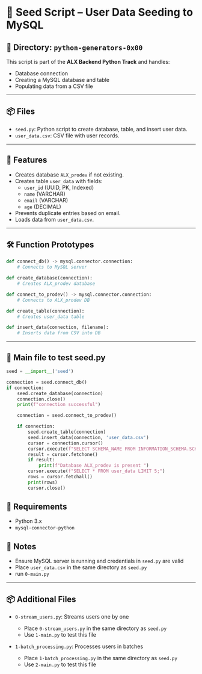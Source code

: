 # 🧬 Seed Script – User Data Seeding to MySQL

## 📁 Directory: `python-generators-0x00`
This script is part of the **ALX Backend Python Track** and handles:
- Database connection
- Creating a MySQL database and table
- Populating data from a CSV file

---

## 📦 Files

- `seed.py`: Python script to create database, table, and insert user data.
- `user_data.csv`: CSV file with user records.

---

## 🧪 Features

- Creates database `ALX_prodev` if not existing.
- Creates table `user_data` with fields:
  - `user_id` (UUID, PK, Indexed)
  - `name` (VARCHAR)
  - `email` (VARCHAR)
  - `age` (DECIMAL)
- Prevents duplicate entries based on email.
- Loads data from `user_data.csv`.

---

## 🛠️ Function Prototypes

```python
def connect_db() -> mysql.connector.connection: 
    # Connects to MySQL server

def create_database(connection): 
    # Creates ALX_prodev database

def connect_to_prodev() -> mysql.connector.connection: 
    # Connects to ALX_prodev DB

def create_table(connection): 
    # Creates user_data table

def insert_data(connection, filename): 
    # Inserts data from CSV into DB
```

---

## 🚀 Main file to test seed.py

```python
seed = __import__('seed')

connection = seed.connect_db()
if connection:
    seed.create_database(connection)
    connection.close()
    print(f"connection successful")

    connection = seed.connect_to_prodev()

    if connection:
        seed.create_table(connection)
        seed.insert_data(connection, 'user_data.csv')
        cursor = connection.cursor()
        cursor.execute(f"SELECT SCHEMA_NAME FROM INFORMATION_SCHEMA.SCHEMATA WHERE SCHEMA_NAME = 'ALX_prodev';")
        result = cursor.fetchone()
        if result:
            print(f"Database ALX_prodev is present ")
        cursor.execute(f"SELECT * FROM user_data LIMIT 5;")
        rows = cursor.fetchall()
        print(rows)
        cursor.close()
```

## 🧩 Requirements

- Python 3.x
- `mysql-connector-python`

## 📌 Notes
- Ensure MySQL server is running and credentials in `seed.py` are valid
- Place `user_data.csv` in the same directory as `seed.py`
- run `0-main.py`

---

## 📦 Additional Files

- `0-stream_users.py`: Streams users one by one
   - Place `0-stream_users.py` in the same directory as `seed.py`
   - Use `1-main.py` to test this file

- `1-batch_processing.py`: Processes users in batches
   - Place `1-batch_processing.py` in the same directory as `seed.py`
   - Use `2-main.py` to test this file

